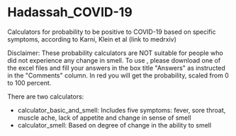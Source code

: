 # Hadassah_COVID-19

 Calculators for probability to be positive to COVID-19 based on specific symptoms, according to Karni, Klein et al (link to medrxiv)

Disclaimer: These probability calculators are NOT suitable for people who did not experience any change in smell.
To use , please download one of the excel files and fill your answers in the box title "Answers" as instructed in the "Comments" column.
In red you will get the probability, scaled from 0 to 100 percent.

There are two calculators:
* calculator_basic_and_smell:
  Includes five symptoms: fever, sore throat, muscle ache, lack of appetite and change in sense of smell
* calculator_smell:
  Based on degree of change in the ability to smell
